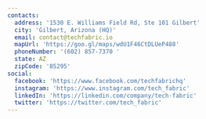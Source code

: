 ```yaml
---
contacts:
  address: '1530 E. Williams Field Rd, Ste 101 Gilbert'
  city: 'Gilbert, Arizona (HQ)'
  email: contact@techfabric.io
  mapUrl: 'https://goo.gl/maps/wdU1F46CtDLUeP488'
  phoneNumber: '(602) 857-7370 '
  state: AZ
  zipCode: '85295'
social:
  facebook: 'https://www.facebook.com/techfabrichq'
  instagram: 'https://www.instagram.com/tech_fabric'
  linkedIn: 'https://linkedin.com/company/tech-fabric'
  twitter: 'https://twitter.com/tech_fabric'
---
```


